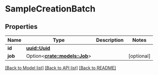 # SampleCreationBatch

## Properties

Name | Type | Description | Notes
------------ | ------------- | ------------- | -------------
**id** | [**uuid::Uuid**](uuid::Uuid.md) |  | 
**job** | Option<[**crate::models::Job**](Job.md)> |  | [optional]

[[Back to Model list]](../README.md#documentation-for-models) [[Back to API list]](../README.md#documentation-for-api-endpoints) [[Back to README]](../README.md)



